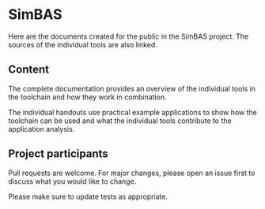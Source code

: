 # SimBAS

Here are the documents created for the public in the SimBAS project. The sources of the individual tools are also linked.

## Content

The complete documentation provides an overview of the individual tools in the toolchain and how they work in combination. 

The individual handouts use practical example applications to show how the toolchain can be used and what the individual tools contribute to the application analysis.

## Project participants

Pull requests are welcome. For major changes, please open an issue first
to discuss what you would like to change.

Please make sure to update tests as appropriate.
